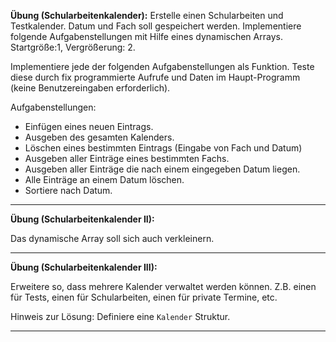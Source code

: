 


**Übung (Schularbeitenkalender):**
Erstelle einen Schularbeiten und Testkalender.
Datum und Fach soll gespeichert werden.
Implementiere folgende Aufgabenstellungen mit Hilfe eines dynamischen Arrays.
Startgröße:1, Vergrößerung: 2.

Implementiere jede der folgenden Aufgabenstellungen als Funktion.
Teste diese durch fix programmierte Aufrufe und Daten im Haupt-Programm (keine Benutzereingaben erforderlich).


Aufgabenstellungen:
- Einfügen eines neuen Eintrags.
- Ausgeben des gesamten Kalenders.
- Löschen eines bestimmten Eintrags (Eingabe von Fach und Datum)
- Ausgeben aller Einträge eines bestimmten Fachs.
- Ausgeben aller Einträge die nach einem eingegeben Datum liegen.
- Alle Einträge an einem Datum löschen.
- Sortiere nach Datum.


---



**Übung (Schularbeitenkalender II):**

Das dynamische Array soll sich auch verkleinern.

---



**Übung (Schularbeitenkalender III):**

Erweitere so, dass mehrere Kalender verwaltet werden können. 
Z.B. einen für Tests, einen für Schularbeiten, einen für private Termine, etc.

Hinweis zur Lösung: Definiere eine `Kalender` Struktur.

---

